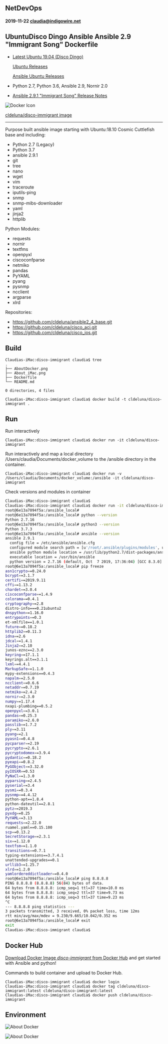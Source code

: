 ## NetDevOps
#### 2019-11-22 claudia@indigowire.net

## UbuntuDisco Dingo Ansible Ansible 2.9 "Immigrant Song" Dockerfile
 - [Latest Ubuntu 19.04 (Disco Dingo)](https://wiki.ubuntu.com/DiscoDingo/ReleaseNotes)
 
 	[Ubuntu Releases](https://wiki.ubuntu.com/Releases)
 	
 	[Ansible Ubuntu Releases](https://launchpad.net/~ansible/+archive/ubuntu/ansible)
 - Python 2.7, Python 3.6, Ansible 2.9, Nornir 2.0
 - [Ansible 2.9.1 "Immigrant Song" Release Notes](https://github.com/ansible/ansible/blob/stable-2.9/changelogs/CHANGELOG-v2.9.rst)
  

![Docker Icon](https://encrypted-tbn0.gstatic.com/images?q=tbn:ANd9GcSWmA-f2WW29z9uI8XXgshto0EjIOUqWwrRPBnpkaeQbOpFZRuW)

[cldeluna/disco-immigrant image](https://hub.docker.com/r/cldeluna/disco-immigrant) 
  
------



Purpose built ansible image starting with Ubuntu:18.10 Cosmic Cuttlefish base and including:
- Python 2.7 (Legacy)
- Python 3.7
- ansible 2.9.1
- git
- tree
- nano
- wget
- vim
- traceroute
- iputils-ping
- snmp
- snmp-mibs-downloader
- yaml
- jinja2
- httplib



Python Modules:
- requests
- nornir
- textfms
- openpyxl
- ciscoconfparse
- netmiko
- pandas
- PyYAML
- pyang
- pysnmp
- ncclient
- argparse 
- xlrd

Repositories:
- https://github.com/cldeluna/ansible2_4_base.git
- https://github.com/cldeluna/cisco_aci.git
- https://github.com/cldeluna/cisco_ios.git


## Build

```
Claudias-iMac:disco-immigrant claudia$ tree
.
├── AboutDocker.png
├── About_iMac.png
├── Dockerfile
└── README.md

0 directories, 4 files
```

```
Claudias-iMac:disco-immigrant claudia$ docker build -t cldeluna/disco-immigrant .
```

## Run

Run interactively

```
Claudias-iMac:disco-immigrant claudia$ docker run -it cldeluna/disco-immigrant
```


Run interactively and map a local directory /Users/claudia/Documents/docker_volume to the /ansible directory in the container.
```
Claudias-iMac:disco-immigrant claudia$ docker run -v  /Users/claudia/Documents/docker_volume:/ansible -it cldeluna/disco-immigrant
```

Check versions and modules in container 

```bash
Claudias-iMac:disco-immigrant claudia$
Claudias-iMac:disco-immigrant claudia$ docker run -it cldeluna/disco-immigrant
root@6e13a7094f5a:/ansible_local#
root@6e13a7094f5a:/ansible_local# python --version
Python 2.7.16
root@6e13a7094f5a:/ansible_local# python3 --version
Python 3.7.3
root@6e13a7094f5a:/ansible_local# ansible --version
ansible 2.9.1
  config file = /etc/ansible/ansible.cfg
  configured module search path = [u'/root/.ansible/plugins/modules', u'/usr/share/ansible/plugins/modules']
  ansible python module location = /usr/lib/python2.7/dist-packages/ansible
  executable location = /usr/bin/ansible
  python version = 2.7.16 (default, Oct  7 2019, 17:36:04) [GCC 8.3.0]
root@6e13a7094f5a:/ansible_local# pip freeze
asn1crypto==0.24.0
bcrypt==3.1.7
certifi==2019.9.11
cffi==1.13.2
chardet==3.0.4
ciscoconfparse==1.4.9
colorama==0.4.1
cryptography==2.8
distro-info===0.21ubuntu2
dnspython==1.16.0
entrypoints==0.3
et-xmlfile==1.0.1
future==0.18.2
httplib2==0.11.3
idna==2.6
jdcal==1.4.1
Jinja2==2.10
junos-eznc==2.3.0
keyring==17.1.1
keyrings.alt==3.1.1
lxml==4.4.1
MarkupSafe==1.1.0
mypy-extensions==0.4.3
napalm==2.5.0
ncclient==0.6.6
netaddr==0.7.19
netmiko==2.4.2
nornir==2.3.0
numpy==1.17.4
nxapi-plumbing==0.5.2
openpyxl==3.0.1
pandas==0.25.3
paramiko==2.6.0
passlib==1.7.2
ply==3.11
pyang==2.1
pyasn1==0.4.8
pycparser==2.19
pycrypto==2.6.1
pycryptodomex==3.9.4
pydantic==0.18.2
pyeapi==0.8.2
PyGObject==3.32.0
pyIOSXR==0.53
PyNaCl==1.3.0
pyparsing==2.4.5
pyserial==3.4
pysmi==0.3.4
pysnmp==4.4.12
python-apt==1.8.4
python-dateutil==2.8.1
pytz==2019.3
pyxdg==0.25
PyYAML==3.13
requests==2.22.0
ruamel.yaml==0.15.100
scp==0.13.2
SecretStorage==2.3.1
six==1.12.0
textfsm==1.1.0
transitions==0.7.1
typing-extensions==3.7.4.1
unattended-upgrades==0.1
urllib3==1.25.7
xlrd==1.2.0
yamlordereddictloader==0.4.0
root@6e13a7094f5a:/ansible_local# ping 8.8.8.8
PING 8.8.8.8 (8.8.8.8) 56(84) bytes of data.
64 bytes from 8.8.8.8: icmp_seq=1 ttl=37 time=10.0 ms
64 bytes from 8.8.8.8: icmp_seq=2 ttl=37 time=9.73 ms
64 bytes from 8.8.8.8: icmp_seq=3 ttl=37 time=9.23 ms
^C
--- 8.8.8.8 ping statistics ---
3 packets transmitted, 3 received, 0% packet loss, time 12ms
rtt min/avg/max/mdev = 9.230/9.665/10.042/0.352 ms
root@6e13a7094f5a:/ansible_local# exit
exit
Claudias-iMac:disco-immigrant claudia$
```

## Docker Hub

[Download Docker Image *disco-immigrant* from Docker Hub](https://hub.docker.com/r/cldeluna/disco-immigrant ) and get started with Ansible and python!


Commands to build container and upload to Docker Hub.
```
Claudias-iMac:disco-immigrant claudia$ docker login
Claudias-iMac:disco-immigrant claudia$ docker tag cldeluna/disco-immigrant:latest cldeluna/disco-immigrant:latest
Claudias-iMac:disco-immigrant claudia$ docker push cldeluna/disco-immigrant
```

## Environment

![About Docker](AboutDocker.png)

![About Docker](About_iMac.png)

